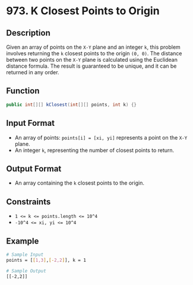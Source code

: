 # 973. K Closest Points to Origin

## Description

Given an array of points on the `X-Y` plane and an integer `k`, this problem involves returning the `k` closest points to the origin `(0, 0)`. The distance between two points on the `X-Y` plane is calculated using the Euclidean distance formula. The result is guaranteed to be unique, and it can be returned in any order.

## Function

```java
public int[][] kClosest(int[][] points, int k) {}
```

## Input Format

- An array of points: `points[i] = [xi, yi]` represents a point on the `X-Y` plane.
- An integer `k`, representing the number of closest points to return.

## Output Format

- An array containing the `k` closest points to the origin.

## Constraints

- `1 <= k <= points.length <= 10^4`
- `-10^4 <= xi, yi <= 10^4`

## Example

```bash
# Sample Input
points = [[1,3],[-2,2]], k = 1

# Sample Output
[[-2,2]]
```
